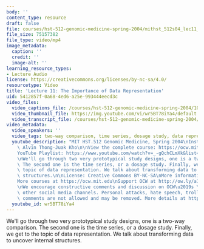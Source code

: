 ```yaml
---
body: ''
content_type: resource
draft: false
file: courses/hst-512-genomic-medicine-spring-2004/mithst_512s04_lec11_360p_16_9.mp4
file_size: 75157382
file_type: video/mp4
image_metadata:
  caption: ''
  credit: ''
  image-alt: ''
learning_resource_types:
- Lecture Audio
license: https://creativecommons.org/licenses/by-nc-sa/4.0/
resourcetype: Video
title: 'Lecture 11: The Importance of Data Representation'
uid: 5412857f-0a68-4ed6-a25e-993444eecd3c
video_files:
  video_captions_file: /courses/hst-512-genomic-medicine-spring-2004/1QzfuTQUpnSBjcFYgZrTdDr7TyQ0lN4B__transcript.webvtt
  video_thumbnail_file: https://img.youtube.com/vi/wr5BT78iYa4/default.jpg
  video_transcript_file: /courses/hst-512-genomic-medicine-spring-2004/1QzfuTQUpnSBjcFYgZrTdDr7TyQ0lN4B__transcript.pdf
video_metadata:
  video_speakers: ''
  video_tags: two-way comparison, time series, dosage study, data representation
  youtube_description: "MIT HST.512 Genomic Medicine, Spring 2004\nInstructor: Dr.\
    \ Alvin Thong-Juak Kho\n\nView the complete course: https://ocw.mit.edu/courses/hst-512-genomic-medicine-spring-2004/\n\
    YouTube Playlist: https://www.youtube.com/watch?v=_-gQchCLmXk&list=PLUl4u3cNGP613PJMNmRjAIdBr76goU1V5\n\
    \nWe'll go through two very prototypical study designs, one is a two-way comparison.\
    \ The second one is the time series, or a dosage study. Finally, we get to the\
    \ topic of data representation. We talk about transforming data to uncover internal\
    \ structures.\n\nLicense: Creative Commons BY-NC-SA\nMore information at https://ocw.mit.edu/terms\n\
    More courses at https://ocw.mit.edu\nSupport OCW at http://ow.ly/a1If50zVRlQ\n\
    \nWe encourage constructive comments and discussion on OCW\u2019s YouTube and\
    \ other social media channels. Personal attacks, hate speech, trolling, and inappropriate\
    \ comments are not allowed and may be removed. More details at https://ocw.mit.edu/comments."
  youtube_id: wr5BT78iYa4
---
```

We'll go through two very prototypical study designs, one is a two-way comparison. The second one is the time series, or a dosage study. Finally, we get to the topic of data representation. We talk about transforming data to uncover internal structures.